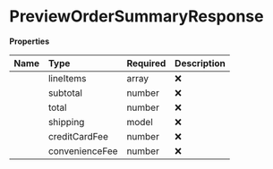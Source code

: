 # PreviewOrderSummaryResponse



**Properties**

| Name | Type | Required | Description |
| :-------- | :----------| :----------| :----------|
    | lineItems | array | ❌ |  |
    | subtotal | number | ❌ |  |
    | total | number | ❌ |  |
    | shipping | model | ❌ |  |
    | creditCardFee | number | ❌ | Deprecated: use convenience_fee instead |
    | convenienceFee | number | ❌ |  |




<!-- This file was generated by liblab | https://liblab.com/ -->
